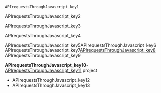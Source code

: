 ```ngMeta
APIrequestsThroughJavascript_key1
```
APIrequestsThroughJavascript_key2

APIrequestsThroughJavascript_key3

APIrequestsThroughJavascript_key4

APIrequestsThroughJavascript_key5[APIrequestsThroughJavascript_key6](https://www.kirupa.com/html5/making_http_requests_js.htm)
APIrequestsThroughJavascript_key7[APIrequestsThroughJavascript_key8](https://www.codecademy.com/courses/javascript-beginner-en-EID4t/0/1?curriculum_id=5122e50456ef4d6c450008c1)
APIrequestsThroughJavascript_key9


**APIrequestsThroughJavascript_key10**- [APIrequestsThroughJavascript_key11](https://codepen.io/freeCodeCamp/full/bELRjV) project
- APIrequestsThroughJavascript_key12
- APIrequestsThroughJavascript_key13
